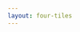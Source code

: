 ```yaml
---
layout: four-tiles
---
```


<template v-slot:title>
Engineers Must Evolve to Remain Relevant
</template>

<template v-slot:subtitle>
Clear Thinking → Good Context → Good AI Inference
</template>

<template v-slot:icon1>
<uim-analysis class="text-6xl text-blue-400"/>
</template>

<template v-slot:tile1>
<h3>Clear Thinking</h3>
Systematic problem analysis and requirement clarity
</template>

<template v-slot:icon2>
<uim-layer-group class="text-6xl text-green-400"/>
</template>

<template v-slot:tile2>
<h3>Good Context</h3>
Three-layer context engineering framework
</template>

<template v-slot:icon3>
<uim-android class="text-6xl text-purple-400"/>
</template>

<template v-slot:tile3>
<h3>Good AI Inference</h3>
AI becomes capable execution partner
</template>

<template v-slot:icon4>
<uim-document-layout-left class="text-6xl text-orange-400"/>
</template>

<template v-slot:tile4>
<h3>Living Documentation</h3>
It's your foundation, so make sure it's up-to-date
</template>

<!--
**Speaker Notes:**

This is the skills evolution that developers need to master. It's not about replacing coding skills - it's about adding a new dimension to our expertise.

**Clear Thinking**: The foundation skill. Systematic problem analysis, requirement clarity, organized approach to complex engineering challenges. If you can't think clearly about a problem, no amount of AI sophistication will help you solve it effectively.

**Good Context**: The three-layer framework we just discussed. Rich conversation context, process memory, and long-term documentation. This is the practical implementation of clear thinking - how you structure and provide the information AI needs.

**Good AI Inference**: When you provide clear context through these layers, AI transforms from a chaotic assistant that generates more problems than it solves, into a capable execution partner that can handle implementation work while you focus on engineering decisions.

**Update Documentation**: The multiplier effect. Good documentation creates long-term memory that enables sustained collaboration across sessions and projects. You build on previous work instead of starting from scratch every time, so you need to make sure it's up-to-date!

The progression is crucial: Clear Thinking enables Good Context, which enables Good AI Inference, amplified by Documentation for long-term effectiveness.

These skills are as learnable and measurable as any other engineering discipline. The question is: will you develop them proactively, or will you be forced to catch up later when your current approach hits its limits?
-->
